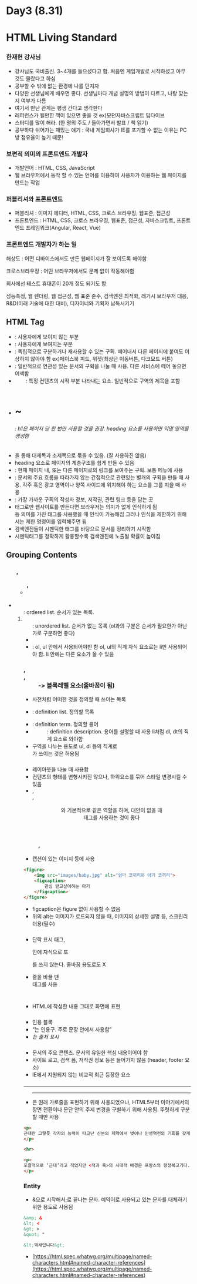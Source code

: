 # Day3 (8.31)

# HTML Living Standard

### 한재현 강사님

- 강사님도 국비출신. 3~4개를 들으셨다고 함. 처음엔 게임개발로 시작하셨고 아무 것도 몰랐다고 하심
- 공부할 수 밖에 없는 환경에 나를 던지자
- 다양한 선생님에게 배우면 좋다. 선생님마다 개념 설명의 방법이 다르고, 나랑 맞는지 여부가 다름
- 여기서 만난 관계는 평생 간다고 생각한다
- 레퍼런스가 될만한 책이 있으면 좋을 것 ex)모던자바스크립트 딥다이브
- 스터디를 많이 해라. (한 명의 주도 / 돌아가면서 발표 / 책 읽기)
- 공부하다 쉬어가는 재밌는 얘기 : 국내 게임회사가 IE를 포기할 수 없는 이유는 PC방 점유율이 높기 때문!

### 보편적 의미의 프론트엔드 개발자

- 개발언어  : HTML, CSS, JavaScript
- 웹 브라우저에서 동작 할 수 있는 언어를 이용하여 사용자가 이용하는 웹 페이지를 만드는 작업

### 퍼블리셔와 프론트엔드

- 퍼블리셔 : 이미지 에디터, HTML, CSS, 크로스 브라우징, 웹표준, 접근성
- 프론트엔드 : HTML, CSS, 크로스 브라우징, 웹표준, 접근성, 자바스크립트, 프론트엔드 프레임워크(Angular, React, Vue)

### 프론트엔드 개발자가 하는 일

해상도 : 어떤 디바이스에서도 만든 웹페이지가 잘 보이도록 해야함

크로스브라우징 : 어떤 브라우저에서도 문제 없이 작동해야함

회사에선 테스트 휴대폰이 20개 정도 되기도 함

성능측정, 웹 렌더링, 웹 접근성, 웹 표준 준수, 검색엔진 최적화, 레거시 브라우저 대응, R&D(미래 기술에 대한 대비), 디자이너와 기획자 납득시키기

## HTML Tag

- <head> : 사용자에게 보이지 않는 부분
- <body> : 사용자에게 보여지는 부분
- <article> : 독립적으로 구분하거나 재사용할 수 있는 구획. 떼어내서 다른 페이지에 붙여도 이상하지 않아야 함 ex)페이스북 피드, 위젯(최상단 이동버튼, 다크모드 버튼)
- <section> : 일반적으로 연관성 있는 문서의 구획을 나눌 때 사용. 다른 서비스에 떼어 놓으면 어색함
- <header> : 특정 컨텐츠의 시작 부분 나타내는 요소. 일반적으로 구역의 제목을 포함
- <h1>~<h6> : h1은 페이지 당 한 번만 사용할 것을 권장. heading 요소를 사용하면 익명 영역을 생성함
- <hgroup>을 통해 대제목과 소제목으로 묶을 수 있음. (잘 사용하진 않음)
- heading 요소로 페이지의 계층구조를 쉽게 만들 수 있음
- <nav> : 현재 페이지 내, 또는 다른 페이지로의 링크를 보여주는 구획. 보통 메뉴에 사용
- <aside> : 문서의 주요 흐름을 따라가지 않는 간접적으로 관련있는 별개의 구획을 만들 때 사용. 각주 혹은 광고 영역이나 양쪽 사이드에 위치해야 하는 요소를 그룹 지을 때 사용
- <footer> : 가장 가까운 구획의 작성자 정보, 저작권, 관련 링크 등을 담는 곳
- <div> 태그로만 웹사이트를 만든다면 브라우저는 의미가 없게 인식하게 됨 <nav>등 의미를 가진 태그를 사용했을 때 인식이 가능해짐 그러나 인식을 제한하기 위해서는 제한 명령어를 입력해주면 됨
- 검색엔진들이 시멘틱한 태그를 바탕으로 문서를 정리하기 시작함
- 시멘틱태그를 정확하게 활용할수록 검색엔진에 노출될 확률이 높아짐

## Grouping Contents

### <ol>, <ul>, <li>

- <ol> : ordered list. 순서가 있는 목록.
- <ul> : unordered list. 순서가 없는 목록 (ol과의 구분은 순서가 필요한가 아닌가로 구분하면 좋다)
- <li> : ol, ul 안에서 사용되어야만 함 ol, ul의 직계 자식 요소로는 li만 사용되어야 함. li 안에는 다른 요소가 올 수 있음

### <dl>, <dt>, <dd> -> 블록레벨 요소(줄바꿈이 됨)

- 사전처럼 어떠한 것을 정의할 때 쓰이는 목록
- <dl> : definition list. 정의할 목록
- <dt> : definition term. 정의할 용어
- <dd> : definition description. 용어를 설명할 때 사용  li처럼 dl, dt의 직계 요소로 와야함
- 구역을 나누는 용도로 ul, dl 등의 직계로 <div>가 쓰이는 것은 허용됨

### <div>

- 레이아웃을 나눌 때 사용함
- 컨텐츠의 형태를 변형시키진 않으나, 하위요소를 묶어 스타일 변경시킬 수 있음
- <article>, <section>, <header>, <nav>와 기본적으로 같은 역할을 하며, 대안이 없을 때 <div>태그를 사용하는 것이 좋다

### <figure>, <figcaption>

- 캡션이 있는 이미지 등에 사용

```html
<figure>
	<img src="images/baby.jpg" alt="엄마 코끼리와 아기 코끼리">
	<figcaption>
		관심 받고싶어하는 아기
	</figcaption>
</figure>
```

- figcaption은 figure 없이 사용할 수 없음
- 위의 alt는 이미지가 로드되지 않을 때, 이미지의 상세한 설명 등, 스크린리더용(필수)

### <p>

- 단락 표시 태그, <p>안에 자식으로 또 <p>를 쓰지 않는다. 줄바꿈 용도로도 X
- 줄을 바꿀 땐 <br>태그를 사용

### <pre>

- HTML에 작성한 내용 그대로 화면에 표현

### <blockquote>

- 인용 블록
- <q>는 인용구. 주로 문장 안에서 사용함
- <cite>는 출처 표시

### <main>

- 문서의 주요 콘텐츠. 문서의 유일한 핵심 내용이어야 함
- 사이트 로고, 검색 폼, 저작권 정보 등은 들어가지 않음 (header, footer 요소)
- IE에서 지원되지 않는 비교적 최근 등장한 요소

### <hr>

- <hr>은 원래 가로줄을 표현하기 위해 사용되었으나, HTML5부터 이야기에서의 장면 전환이나 문단 안의 주제 변경을 구별하기 위해 사용됨. 뚜렷하게 구분할 때만 사용

```html
<p>
근대란 그렇듯 각자의 능력이 타고난 신분의 제약에서 벗어나 인생역전의 기회를 갖게 해주는 시대를 가리킨다. 그렇다면 쥘리앵의 인생역전은 어디까지 가능했던가.
</p>

<hr>

<p>
포괄적으로 ‘근대’라고 적었지만 <적과 흑>의 시대적 배경은 프랑스의 왕정복고기다. 1789년 대혁명 이후 구체제가 붕괴되었지만 1815년 워털루 전투에서 패배한 나폴레옹이 완전히 몰락한 이후에 프랑스...
</p>
```

### Entity

- &으로 시작해서;로 끝나는 문자. 예약어로 사용되고 있는 문자를 대체하기 위한 용도로 사용됨

```html
&amp; &
&lt; <
&gt; >
&quot; "

&lt;꺽새입니다&gt;
```

- [https://html.spec.whatwg.org/multipage/named-characters.html#named-character-references](https://html.spec.whatwg.org/multipage/named-characters.html#named-character-references)